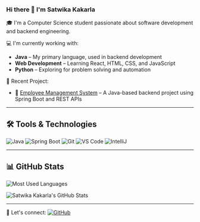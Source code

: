 ### Hi there 👋 I'm Satwika Kakarla

🎓 I'm a Computer Science student passionate about software development and backend engineering.

💻 I'm currently working with:
- **Java** – My primary language, used in backend development
- **Web Development** – Learning React, HTML, CSS, and JavaScript
- **Python** – Exploring for problem solving and automation

📌 Recent Project:
- 🔗 [Employee Management System](https://github.com/SatwikaKakarla/your-java-project) – A Java-based backend project using Spring Boot and REST APIs

---

## 🛠️ Tools & Technologies

![Java](https://img.shields.io/badge/Java-ED8B00?style=flat&logo=java&logoColor=white)
![Spring Boot](https://img.shields.io/badge/Spring%20Boot-6DB33F?style=flat&logo=spring-boot&logoColor=white)
![Git](https://img.shields.io/badge/Git-F05032?style=flat&logo=git&logoColor=white)
![VS Code](https://img.shields.io/badge/VSCode-007ACC?style=flat&logo=visual-studio-code&logoColor=white)
![IntelliJ](https://img.shields.io/badge/IntelliJ_IDEA-000?style=flat&logo=intellij-idea&logoColor=white)

---

## 📊 GitHub Stats

![Most Used Languages](https://github-readme-stats.vercel.app/api/top-langs/?username=SatwikaKakarla&layout=compact&theme=tokyonight)

![Satwika Kakarla's GitHub Stats](https://github-readme-stats.vercel.app/api?username=SatwikaKakarla&show_icons=true&theme=tokyonight)

---

🔗 Let's connect:
[![GitHub](https://img.shields.io/badge/GitHub-000?style=flat&logo=github)](https://github.com/SatwikaKakarla)
